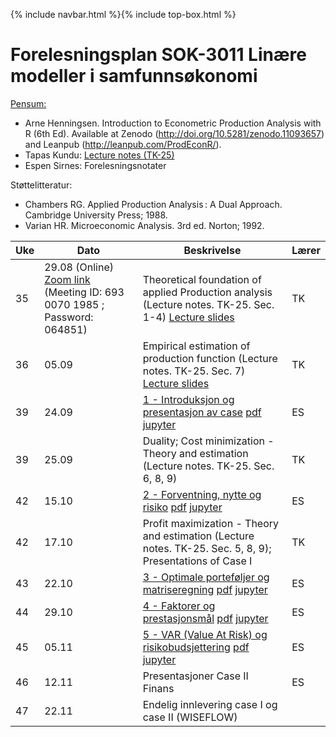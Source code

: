 {% include navbar.html %}{% include top-box.html %}
# Forelesningsplan  SOK-3011 Linære modeller i samfunnsøkonomi 

[Pensum:](https://bibsys-c.alma.exlibrisgroup.com/leganto/readinglist/searchlists/12268731710002205)

* Arne Henningsen. Introduction to Econometric Production Analysis with R (6th Ed). Available at Zenodo (http://doi.org/10.5281/zenodo.11093657) and Leanpub (http://leanpub.com/ProdEconR/).
* Tapas Kundu: [Lecture notes (TK-25)](https://uit-sok-3011-h25.github.io/tapaslectures/APA.pdf)
* Espen Sirnes: Forelesningsnotater

Støttelitteratur:
* Chambers RG. Applied Production Analysis : A Dual Approach. Cambridge University Press; 1988.
* Varian HR. Microeconomic Analysis. 3rd ed. Norton; 1992.

| Uke | Dato       | Beskrivelse                | Lærer   |
|-----|------------|----------------------------|---------|
| 35  | 29.08 (Online) [Zoom link](https://oslomet.zoom.us/j/69300701985?pwd=bfErn0A2oMHipS0I5WhMfhHaV0bCFa.1) (Meeting ID: 693 0070 1985 ; Password: 064851) | Theoretical foundation of applied Production analysis (Lecture notes. TK-25. Sec. 1-4) [Lecture slides](https://uit-sok-3011-h25.github.io/tapaslectures/TK1.pdf)| TK |
| 36  | 05.09 | Empirical estimation of production function (Lecture notes. TK-25. Sec. 7) [Lecture slides](https://uit-sok-3011-h25.github.io/tapaslectures/TK1.pdf)| TK |
| 39  | 24.09 | [1 - Introduksjon og presentasjon av case](finans/1-introduksjon.html) [pdf](finans/1-introduksjon.pdf) [jupyter](finans/1-introduksjon.ipynb)| ES|
| 39  | 25.09 | Duality; Cost minimization - Theory and estimation (Lecture notes. TK-25. Sec. 6, 8, 9) | TK |
| 42  | 15.10 | [2 - Forventning, nytte og risiko](finans/2-expectation_utility.html) [pdf](finans/2-expectation_utility.pdf) [jupyter](finans/2-expectation_utility.ipynb)| ES|
| 42  | 17.10 | Profit maximization - Theory and estimation (Lecture notes. TK-25. Sec. 5, 8, 9); Presentations of Case I | TK |
| 43  | 22.10 | [3 - Optimale porteføljer og matriseregning](finans/3-lecture_optport.html) [pdf](finans/3-lecture_optport.pdf) [jupyter](finans/3-lecture_optport.ipynb)| ES|
| 44  | 29.10 | [4 - Faktorer og prestasjonsmål](finans/4-lecture_factors.html) [pdf](finans/4-lecture_factors.pdf) [jupyter](finans/4-lecture_factors.ipynb)| ES|
| 45  | 05.11 | [5 - VAR (Value At Risk) og risikobudsjettering](finans/5-lecture_VaR.html) [pdf](finans/5-lecture_VaR.pdf) [jupyter](finans/5-lecture_VaR.ipynb)| ES|
| 46  | 12.11 | Presentasjoner Case II Finans      | ES|
| 47  | 22.11 | Endelig innlevering case I og case II (WISEFLOW)         |         |








